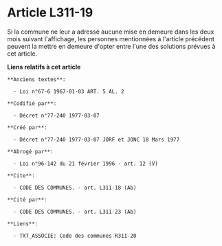 # Article L311-19

Si la commune ne leur a adressé aucune mise en demeure dans les deux mois suivant l'affichage, les personnes mentionnées à
l'article précédent peuvent la mettre en demeure d'opter entre l'une des solutions prévues à cet article.

**Liens relatifs à cet article**

	**Anciens textes**:

	  - Loi n°67-6 1967-01-03 ART. 5 AL. 2

	**Codifié par**:

	  - Décret n°77-240 1977-03-07

	**Créé par**:

	  - Décret n°77-240 1977-03-07 JORF et JONC 18 Mars 1977

	**Abrogé par**:

	  - Loi n°96-142 du 21 février 1996 - art. 12 (V)

	**Cite**:

	  - CODE DES COMMUNES. - art. L311-18 (Ab)

	**Cité par**:

	  - CODE DES COMMUNES. - art. L311-23 (Ab)

	**Liens**:

	  - TXT_ASSOCIE: Code des communes R311-20
